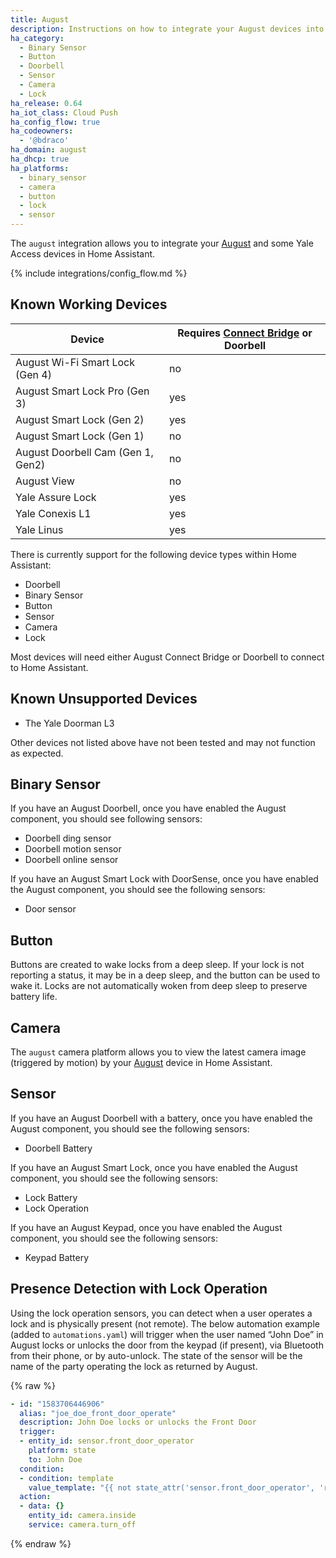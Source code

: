 ```yaml
---
title: August
description: Instructions on how to integrate your August devices into Home Assistant.
ha_category:
  - Binary Sensor
  - Button
  - Doorbell
  - Sensor
  - Camera
  - Lock
ha_release: 0.64
ha_iot_class: Cloud Push
ha_config_flow: true
ha_codeowners:
  - '@bdraco'
ha_domain: august
ha_dhcp: true
ha_platforms:
  - binary_sensor
  - camera
  - button
  - lock
  - sensor
---
```


The `august` integration allows you to integrate your [August](https://august.com/) and some Yale Access devices in Home Assistant.

{% include integrations/config_flow.md %}

## Known Working Devices

| Device                            | Requires [Connect Bridge](https://august.com/products/august-connect/) or Doorbell |
| --------------------------------- | ------------------------------------|
| August Wi-Fi Smart Lock (Gen 4) | no |
| August Smart Lock Pro (Gen 3) | yes |
| August Smart Lock (Gen 2) | yes |
| August Smart Lock (Gen 1) | no |
| August Doorbell Cam (Gen 1, Gen2) | no |
| August View | no |
| Yale Assure Lock | yes |
| Yale Conexis L1 | yes |
| Yale Linus | yes |

There is currently support for the following device types within Home Assistant:

- Doorbell
- Binary Sensor
- Button
- Sensor
- Camera
- Lock

<div class='note'>
Most devices will need either August Connect Bridge or Doorbell to connect to Home Assistant.
</div>

## Known Unsupported Devices

- The Yale Doorman L3

Other devices not listed above have not been tested and may not function as expected.

## Binary Sensor

If you have an August Doorbell, once you have enabled the August component, you should see following sensors:

- Doorbell ding sensor
- Doorbell motion sensor
- Doorbell online sensor

If you have an August Smart Lock with DoorSense, once you have enabled the August component, you should see the following sensors:

- Door sensor

## Button

Buttons are created to wake locks from a deep sleep. If your lock is not reporting a status, it may be in a deep sleep, and the button can be used to wake it. Locks are not automatically woken from deep sleep to preserve battery life.

## Camera

The `august` camera platform allows you to view the latest camera image (triggered by motion) by your [August](https://august.com/) device in Home Assistant.

## Sensor

If you have an August Doorbell with a battery, once you have enabled the August component, you should see the following sensors:

- Doorbell Battery

If you have an August Smart Lock, once you have enabled the August component, you should see the following sensors:

- Lock Battery
- Lock Operation

If you have an August Keypad, once you have enabled the August component, you should see the following sensors:

- Keypad Battery

## Presence Detection with Lock Operation

Using the lock operation sensors, you can detect when a user operates a lock and is physically present (not remote). The below automation example (added to `automations.yaml`) will trigger when the user named “John Doe” in August locks or unlocks the door from the keypad (if present), via Bluetooth from their phone, or by auto-unlock. The state of the sensor will be the name of the party operating the lock as returned by August.

{% raw %}

```yaml
- id: "1583706446906"
  alias: "joe_doe_front_door_operate"
  description: John Doe locks or unlocks the Front Door
  trigger:
  - entity_id: sensor.front_door_operator
    platform: state
    to: John Doe
  condition:
  - condition: template
    value_template: "{{ not state_attr('sensor.front_door_operator', 'remote') }}"
  action:
  - data: {}
    entity_id: camera.inside
    service: camera.turn_off
```

{% endraw %}
